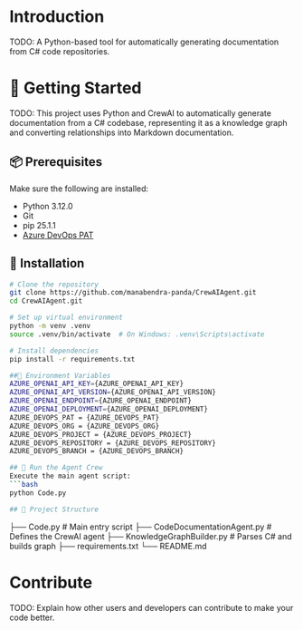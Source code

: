 # Introduction 
TODO: A Python-based tool for automatically generating documentation from C# code repositories. 

# 🚀 Getting Started
TODO: This project uses Python and CrewAI to automatically generate documentation from a C# codebase, representing it as a knowledge graph and converting relationships into Markdown documentation.
## 📦 Prerequisites
Make sure the following are installed:
- Python 3.12.0
- Git
- pip 25.1.1
- [Azure DevOps PAT](https://learn.microsoft.com/en-us/azure/devops/organizations/accounts/use-personal-access-tokens-to-authenticate)

## 🔧 Installation

```bash
# Clone the repository
git clone https://github.com/manabendra-panda/CrewAIAgent.git
cd CrewAIAgent.git

# Set up virtual environment
python -m venv .venv
source .venv/bin/activate  # On Windows: .venv\Scripts\activate

# Install dependencies
pip install -r requirements.txt

##🔐 Environment Variables
AZURE_OPENAI_API_KEY={AZURE_OPENAI_API_KEY}
AZURE_OPENAI_API_VERSION={AZURE_OPENAI_API_VERSION}
AZURE_OPENAI_ENDPOINT={AZURE_OPENAI_ENDPOINT}
AZURE_OPENAI_DEPLOYMENT={AZURE_OPENAI_DEPLOYMENT}
AZURE_DEVOPS_PAT = {AZURE_DEVOPS_PAT}
AZURE_DEVOPS_ORG = {AZURE_DEVOPS_ORG}
AZURE_DEVOPS_PROJECT = {AZURE_DEVOPS_PROJECT}
AZURE_DEVOPS_REPOSITORY = {AZURE_DEVOPS_REPOSITORY}
AZURE_DEVOPS_BRANCH = {AZURE_DEVOPS_BRANCH}

## 🧠 Run the Agent Crew
Execute the main agent script:
```bash
python Code.py

## 📁 Project Structure
```
├── Code.py                    # Main entry script
├── CodeDocumentationAgent.py # Defines the CrewAI agent
├── KnowledgeGraphBuilder.py  # Parses C# and builds graph
├── requirements.txt
└── README.md

# Contribute
TODO: Explain how other users and developers can contribute to make your code better. 


